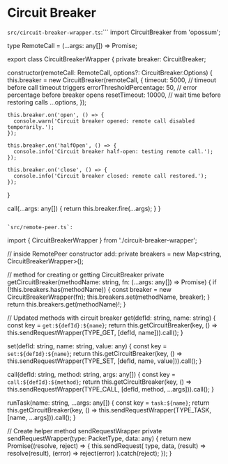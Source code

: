 # Circuit Breaker

`src/circuit-breaker-wrapper.ts`:```
import CircuitBreaker from 'opossum';

type RemoteCall = (...args: any[]) => Promise<any>;

export class CircuitBreakerWrapper {
  private breaker: CircuitBreaker;

  constructor(remoteCall: RemoteCall, options?: CircuitBreaker.Options) {
    this.breaker = new CircuitBreaker(remoteCall, {
      timeout: 5000, // timeout before call timeout triggers
      errorThresholdPercentage: 50, // error percentage before breaker opens
      resetTimeout: 10000, // wait time before restoring calls
      ...options,
    });

    this.breaker.on('open', () => {
      console.warn('Circuit breaker opened: remote call disabled temporarily.');
    });

    this.breaker.on('halfOpen', () => {
      console.info('Circuit breaker half-open: testing remote call.');
    });

    this.breaker.on('close', () => {
      console.info('Circuit breaker closed: remote call restored.');
    });
  }

  call(...args: any[]) {
    return this.breaker.fire(...args);
  }
}
```

`src/remote-peer.ts`:
```
import { CircuitBreakerWrapper } from './circuit-breaker-wrapper';

// inside RemotePeer constructor add:
private breakers = new Map<string, CircuitBreakerWrapper>();

// method for creating or getting CircuitBreaker
private getCircuitBreaker(methodName: string, fn: (...args: any[]) => Promise<any>) {
  if (!this.breakers.has(methodName)) {
    const breaker = new CircuitBreakerWrapper(fn);
    this.breakers.set(methodName, breaker);
  }
  return this.breakers.get(methodName)!;
}

// Updated methods with circuit breaker
get(defId: string, name: string) {
  const key = `get:${defId}:${name}`;
  return this.getCircuitBreaker(key, () => this.sendRequestWrapper(TYPE_GET, [defId, name])).call();
}

set(defId: string, name: string, value: any) {
  const key = `set:${defId}:${name}`;
  return this.getCircuitBreaker(key, () => this.sendRequestWrapper(TYPE_SET, [defId, name, value])).call();
}

call(defId: string, method: string, args: any[]) {
  const key = `call:${defId}:${method}`;
  return this.getCircuitBreaker(key, () => this.sendRequestWrapper(TYPE_CALL, [defId, method, ...args])).call();
}

runTask(name: string, ...args: any[]) {
  const key = `task:${name}`;
  return this.getCircuitBreaker(key, () => this.sendRequestWrapper(TYPE_TASK, [name, ...args])).call();
}

// Create helper method sendRequestWrapper
private sendRequestWrapper(type: PacketType, data: any) {
  return new Promise<any>((resolve, reject) => {
    this.sendRequest(
      type,
      data,
      (result) => resolve(result),
      (error) => reject(error)
    ).catch(reject);
  });
}
```